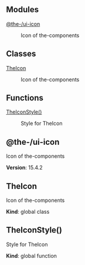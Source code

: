 <!--- Code generated by @the-/script-doc. DO NOT EDIT. -->

## Modules

<dl>
<dt><a href="#module_@the-/ui-icon">@the-/ui-icon</a></dt>
<dd><p>Icon of the-components</p>
</dd>
</dl>

## Classes

<dl>
<dt><a href="#TheIcon">TheIcon</a></dt>
<dd><p>Icon of the-components</p>
</dd>
</dl>

## Functions

<dl>
<dt><a href="#TheIconStyle">TheIconStyle()</a></dt>
<dd><p>Style for TheIcon</p>
</dd>
</dl>

<a name="module_@the-/ui-icon"></a>

## @the-/ui-icon
Icon of the-components

**Version**: 15.4.2  
<a name="TheIcon"></a>

## TheIcon
Icon of the-components

**Kind**: global class  
<a name="TheIconStyle"></a>

## TheIconStyle()
Style for TheIcon

**Kind**: global function  
